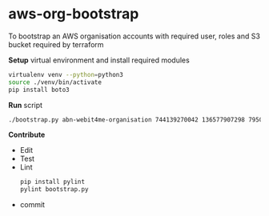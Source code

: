 # aws-org-bootstrap

To bootstrap an AWS organisation accounts with required user, roles and S3 bucket required by terraform 

**Setup** virtual environment and install required modules

```bash
virtualenv venv --python=python3
source ./venv/bin/activate
pip install boto3
```

**Run** script

```bash
./bootstrap.py abn-webit4me-organisation 744139270042 136577907298 795053184401,281934868217,125801569587 -v -s alireza-test-bucket
```

**Contribute**

- Edit
- Test
- Lint
    ```bash
    pip install pylint
    pylint bootstrap.py
    ```
- commit
